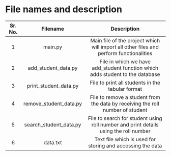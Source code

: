 # File names and description
| Sr. No. |        Filename        |                                       Description                                      |
|:-------:|:----------------------:|:--------------------------------------------------------------------------------------:|
|    1    |         main.py        | Main file of the project which will import all other files and perform functionalities |
|    2    |   add_student_data.py  |      File in which we have add_student function which adds student to the database     |
|    3    |  print_student_data.py |                    File to print all students in the tabular format                    |
|    4    | remove_student_data.py |     File to remove a student from the data by receiving the roll number of student     |
|    5    | search_student_data.py |  File to search for student using roll number and print details using the roll number  |
|    6    |        data.txt        |               Text file which is used for storing and accessing the data               |

